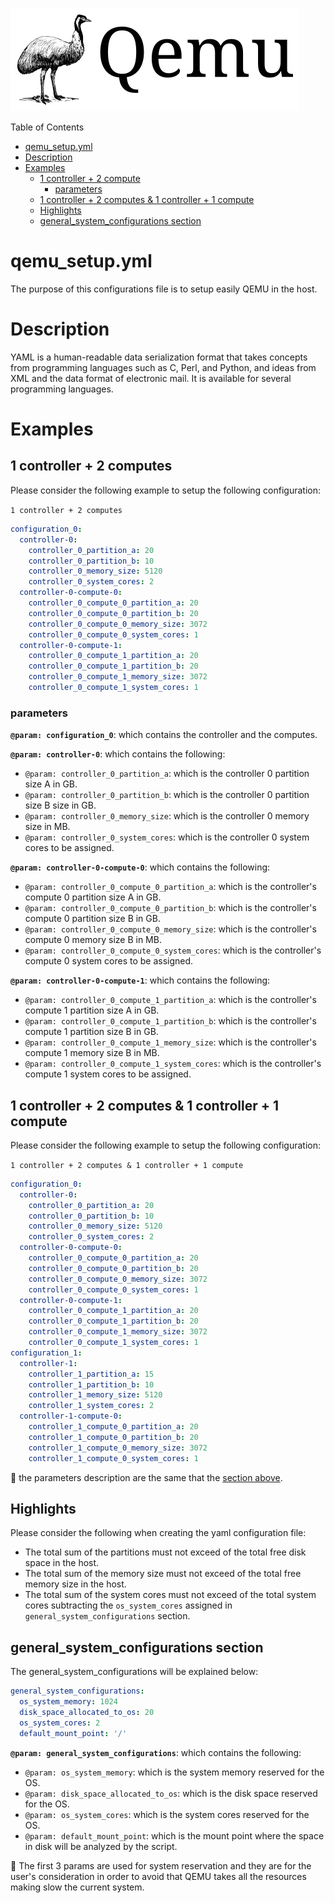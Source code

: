 [qemu_logo]: ./images/qemu_logo.png

![alt text][qemu_logo]

Table of Contents

- [qemu_setup.yml](#qemu_setupyml)
- [Description](#description)
- [Examples](#examples)
  - [1 controller + 2 compute](#1-controller--2-computes)
    - [parameters](#parameters)
  - [1 controller + 2 computes & 1 controller + 1 compute](#1-controller--2-computes--1-controller--1-compute)
  - [Highlights](#highlights)
  - [general_system_configurations section](#general_system_configurations-section)

# qemu_setup.yml
The purpose of this configurations file is to setup easily QEMU in the host.

# Description
YAML is a human-readable data serialization format that takes concepts from
programming languages such as C, Perl, and Python, and ideas from XML and the
data format of electronic mail.
It is available for several programming languages.

# Examples

## 1 controller + 2 computes
Please consider the following example to setup the following configuration:

`1 controller + 2 computes`

```yaml
configuration_0:
  controller-0:
    controller_0_partition_a: 20
    controller_0_partition_b: 10
    controller_0_memory_size: 5120
    controller_0_system_cores: 2
  controller-0-compute-0:
    controller_0_compute_0_partition_a: 20
    controller_0_compute_0_partition_b: 20
    controller_0_compute_0_memory_size: 3072
    controller_0_compute_0_system_cores: 1
  controller-0-compute-1:
    controller_0_compute_1_partition_a: 20
    controller_0_compute_1_partition_b: 20
    controller_0_compute_1_memory_size: 3072
    controller_0_compute_1_system_cores: 1
````

### parameters

**`@param: configuration_0`**: which contains the controller and the computes.<br>

**`@param: controller-0`**: which contains the following:<br>
- `@param: controller_0_partition_a`: which is the controller 0 partition size
    A in GB.
- `@param: controller_0_partition_b`: which is the controller 0 partition size
    B size in GB.
- `@param: controller_0_memory_size`: which is the controller 0 memory size
    in MB.
- `@param: controller_0_system_cores`: which is the controller 0 system cores
    to be assigned.

**`@param: controller-0-compute-0`**: which contains the following:<br>
- `@param: controller_0_compute_0_partition_a`: which is the controller's
    compute 0 partition size A in GB.
- `@param: controller_0_compute_0_partition_b`: which is the controller's
    compute 0 partition size B in GB.
- `@param: controller_0_compute_0_memory_size`: which is the controller's
    compute 0 memory size B in MB.
- `@param: controller_0_compute_0_system_cores`: which is the controller's
    compute 0 system cores to be assigned.

**`@param: controller-0-compute-1`**: which contains the following:<br>
- `@param: controller_0_compute_1_partition_a`: which is the controller's
    compute 1 partition size A in GB.
- `@param: controller_0_compute_1_partition_b`: which is the controller's
    compute 1 partition size B in GB.
- `@param: controller_0_compute_1_memory_size`: which is the controller's
    compute 1 memory size B in MB.
- `@param: controller_0_compute_1_system_cores`: which is the controller's
    compute 1 system cores to be assigned.

## 1 controller + 2 computes & 1 controller + 1 compute
Please consider the following example to setup the following configuration:

`1 controller + 2 computes & 1 controller + 1 compute`

```yaml
configuration_0:
  controller-0:
    controller_0_partition_a: 20
    controller_0_partition_b: 10
    controller_0_memory_size: 5120
    controller_0_system_cores: 2
  controller-0-compute-0:
    controller_0_compute_0_partition_a: 20
    controller_0_compute_0_partition_b: 20
    controller_0_compute_0_memory_size: 3072
    controller_0_compute_0_system_cores: 1
  controller-0-compute-1:
    controller_0_compute_1_partition_a: 20
    controller_0_compute_1_partition_b: 20
    controller_0_compute_1_memory_size: 3072
    controller_0_compute_1_system_cores: 1
configuration_1:
  controller-1:
    controller_1_partition_a: 15
    controller_1_partition_b: 10
    controller_1_memory_size: 5120
    controller_1_system_cores: 2
  controller-1-compute-0:
    controller_1_compute_0_partition_a: 20
    controller_1_compute_0_partition_b: 20
    controller_1_compute_0_memory_size: 3072
    controller_1_compute_0_system_cores: 1
```

:notebook: the parameters description are the same that the [section above](#parameters).

## Highlights
Please consider the following when creating the yaml configuration file:

- The total sum of the partitions must not exceed of the total free disk space
    in the host.
- The total sum of the memory size must not exceed of the total free memory
    size in the host.
- The total sum of the system cores must not exceed of the total system cores
    subtracting the `os_system_cores` assigned in `general_system_configurations`
    section.


## general_system_configurations section
The general_system_configurations will be explained below:

```yaml
general_system_configurations:
  os_system_memory: 1024
  disk_space_allocated_to_os: 20
  os_system_cores: 2
  default_mount_point: '/'
```

**`@param: general_system_configurations`**: which contains the following:
- `@param: os_system_memory`: which is the system memory reserved for the OS.
- `@param: disk_space_allocated_to_os`: which is the disk space reserved for
    the OS.
- `@param: os_system_cores`: which is the system cores reserved for the OS.
- `@param: default_mount_point`: which is the mount point where the space in
    disk will be analyzed by the script.

:notebook: The first 3 params are used for system reservation and they are for
the user's consideration in order to avoid that QEMU takes all the resources
making slow the current system.